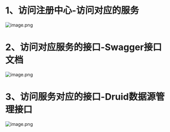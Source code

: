 <a name="1mgJA"></a>
# 1、访问注册中心-访问对应的服务
![image.png](https://cdn.nlark.com/yuque/0/2020/png/396745/1596033819090-50127165-b671-433b-a744-b7bd7996cbb7.png#align=left&display=inline&height=687&originHeight=2060&originWidth=3840&size=740194&status=done&style=none&width=1280)
<a name="LBQ8I"></a>
# 2、访问对应服务的接口-Swagger接口文档
![image.png](https://cdn.nlark.com/yuque/0/2020/png/396745/1596034109320-6d3cb62c-0d7c-4a4b-95a3-b82c22024dcf.png#align=left&display=inline&height=687&originHeight=2060&originWidth=3840&size=890138&status=done&style=none&width=1280)
<a name="LbR2v"></a>
# 3、访问服务对应的接口-Druid数据源管理接口
![image.png](https://cdn.nlark.com/yuque/0/2020/png/396745/1596034243367-6f3a8db6-2d87-4455-8022-4743bee00e0c.png#align=left&display=inline&height=684&originHeight=2051&originWidth=3840&size=527157&status=done&style=none&width=1280)
